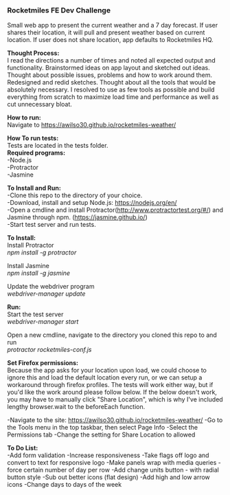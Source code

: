  <b><h3>Rocketmiles FE Dev Challenge</h1></b>
Small web app to present the current weather and a 7 day forecast. If user shares their location, it will pull and present weather based on current location. If user does not share location, app defaults to Rocketmiles HQ.

<b>Thought Process:</b><br>
I read the directions a number of times and noted all expected output and functionality. Brainstormed ideas on app layout and sketched out ideas. Thought about possible issues, problems and how to work around them. Redesigned and redid sketches. Thought about all the tools that would be absolutely necessary. I resolved to use as few tools as possible and build everything from scratch to maximize load time and performance as well as cut unnecessary bloat.

<b>How to run:</b><br>
Navigate to https://awilso30.github.io/rocketmiles-weather/

<b>How To run tests:</b><br>
Tests are located in the tests folder.<br>
<b>Required programs:</b><br>
-Node.js<br>
-Protractor<br>
-Jasmine<br>

<b>To Install and Run:</b><br>
-Clone this repo to the directory of your choice.<br>
-Download, install and setup Node.js: https://nodejs.org/en/<br>
-Open a cmdline and install Protractor(http://www.protractortest.org/#/) and Jasmine through npm. (https://jasmine.github.io/)<br>
-Start test server and run tests.

<b>To Install:</b><br>
Install Protractor<br>
<i>npm install -g protractor</i><br>

Install Jasmine<br>
<i>npm install -g jasmine</i><br>

Update the webdriver program<br>
<i>webdriver-manager update</i>

<b>Run:</b><br>
Start the test server<br>
<i>webdriver-manager start</i>

Open a new cmdline, navigate to the directory you cloned this repo to and run<br>
<i>protractor rocketmiles-conf.js</i>

<b>Set Firefox permissions:</b><br>
Because the app asks for your location upon load, we could choose to ignore this and load the default location every run, or we can setup a workaround through firefox profiles. The tests will work either way, but if you'd like the work around please follow below. If the below doesn't work, you may have to manually click "Share Location", which is why I've included lengthy browser.wait to the beforeEach function.

-Navigate to the site: https://awilso30.github.io/rocketmiles-weather/
-Go to the Tools menu in the top taskbar, then select Page Info
-Select the Permissions tab
-Change the setting for Share Location to allowed

<b>To Do List:</b><br>
-Add form validation
-Increase responsiveness
-Take flags off logo and convert to text for responsive logo
-Make panels wrap with media queries - force certain number of day per row
-Add change units button - with radial button style
-Sub out better icons (flat design)
-Add high and low arrow icons
-Change days to days of the week
